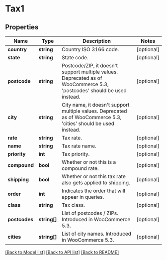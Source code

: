 # Tax1

## Properties
Name | Type | Description | Notes
------------ | ------------- | ------------- | -------------
**country** | **string** | Country ISO 3166 code. | [optional] 
**state** | **string** | State code. | [optional] 
**postcode** | **string** | Postcode/ZIP, it doesn&#x27;t support multiple values. Deprecated as of WooCommerce 5.3, &#x27;postcodes&#x27; should be used instead. | [optional] 
**city** | **string** | City name, it doesn&#x27;t support multiple values. Deprecated as of WooCommerce 5.3, &#x27;cities&#x27; should be used instead. | [optional] 
**rate** | **string** | Tax rate. | [optional] 
**name** | **string** | Tax rate name. | [optional] 
**priority** | **int** | Tax priority. | [optional] 
**compound** | **bool** | Whether or not this is a compound rate. | [optional] 
**shipping** | **bool** | Whether or not this tax rate also gets applied to shipping. | [optional] 
**order** | **int** | Indicates the order that will appear in queries. | [optional] 
**class** | **string** | Tax class. | [optional] 
**postcodes** | **string[]** | List of postcodes / ZIPs. Introduced in WooCommerce 5.3. | [optional] 
**cities** | **string[]** | List of city names. Introduced in WooCommerce 5.3. | [optional] 

[[Back to Model list]](../../README.md#documentation-for-models) [[Back to API list]](../../README.md#documentation-for-api-endpoints) [[Back to README]](../../README.md)

